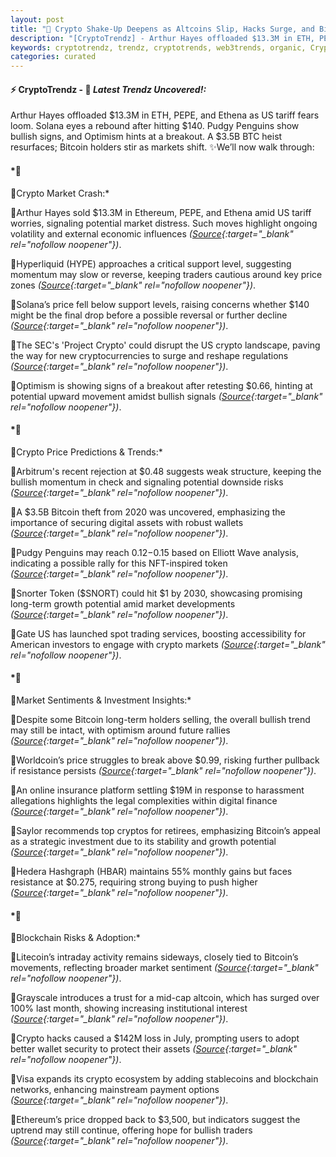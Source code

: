 ```yaml
---
layout: post
title: "🌅 Crypto Shake-Up Deepens as Altcoins Slip, Hacks Surge, and Big Players Exit"
description: "[CryptoTrendz] - Arthur Hayes offloaded $13.3M in ETH, PEPE, and Ethena as US tariff fears loom. Solana eyes a rebound after hitting $140. Pudgy Penguins show bullish signs, and Optimism hints at a breakout. A $3.5B BTC heist resurfaces; Bitcoin holders stir as markets shift."
keywords: cryptotrendz, trendz, cryptotrends, web3trends, organic, Crypto, Stablecoins, Trading, Altcoin, Token, Market, Bitcoin, BTC
categories: curated
---
```


#### ⚡ CryptoTrendz - 📌 *Latest Trendz Uncovered!:*

Arthur Hayes offloaded $13.3M in ETH, PEPE, and Ethena as US tariff fears loom. Solana eyes a rebound after hitting $140. Pudgy Penguins show bullish signs, and Optimism hints at a breakout. A $3.5B BTC heist resurfaces; Bitcoin holders stir as markets shift. ✨We’ll now walk through:


#### *🔖 
🔹Crypto Market Crash:*  

🔹Arthur Hayes sold $13.3M in Ethereum, PEPE, and Ethena amid US tariff worries, signaling potential market distress. Such moves highlight ongoing volatility and external economic influences *([Source](https://s.avyag.com/9zku){:target="_blank" rel="nofollow noopener"})*.  

🔹Hyperliquid (HYPE) approaches a critical support level, suggesting momentum may slow or reverse, keeping traders cautious around key price zones *([Source](https://s.avyag.com/89qz){:target="_blank" rel="nofollow noopener"})*.  

🔹Solana’s price fell below support levels, raising concerns whether $140 might be the final drop before a possible reversal or further decline *([Source](https://s.avyag.com/kofl){:target="_blank" rel="nofollow noopener"})*.  

🔹The SEC's 'Project Crypto' could disrupt the US crypto landscape, paving the way for new cryptocurrencies to surge and reshape regulations *([Source](https://s.avyag.com/3tmt){:target="_blank" rel="nofollow noopener"})*.  

🔹Optimism is showing signs of a breakout after retesting $0.66, hinting at potential upward movement amidst bullish signals *([Source](https://s.avyag.com/1m77){:target="_blank" rel="nofollow noopener"})*.  

#### *🔖 
🔹Crypto Price Predictions & Trends:*  

🔹Arbitrum's recent rejection at $0.48 suggests weak structure, keeping the bullish momentum in check and signaling potential downside risks *([Source](https://s.avyag.com/27jy){:target="_blank" rel="nofollow noopener"})*.  

🔹A $3.5B Bitcoin theft from 2020 was uncovered, emphasizing the importance of securing digital assets with robust wallets *([Source](https://s.avyag.com/j22i){:target="_blank" rel="nofollow noopener"})*.  

🔹Pudgy Penguins may reach $0.12-$0.15 based on Elliott Wave analysis, indicating a possible rally for this NFT-inspired token *([Source](https://s.avyag.com/77me){:target="_blank" rel="nofollow noopener"})*.  

🔹Snorter Token ($SNORT) could hit $1 by 2030, showcasing promising long-term growth potential amid market developments *([Source](https://s.avyag.com/u252){:target="_blank" rel="nofollow noopener"})*.  

🔹Gate US has launched spot trading services, boosting accessibility for American investors to engage with crypto markets *([Source](https://s.avyag.com/0lg2){:target="_blank" rel="nofollow noopener"})*.  

#### *🔖 
🔹Market Sentiments & Investment Insights:*  

🔹Despite some Bitcoin long-term holders selling, the overall bullish trend may still be intact, with optimism around future rallies *([Source](https://s.avyag.com/o48s){:target="_blank" rel="nofollow noopener"})*.  

🔹Worldcoin’s price struggles to break above $0.99, risking further pullback if resistance persists *([Source](https://s.avyag.com/kf8h){:target="_blank" rel="nofollow noopener"})*.  

🔹An online insurance platform settling $19M in response to harassment allegations highlights the legal complexities within digital finance *([Source](https://s.avyag.com/yf9v){:target="_blank" rel="nofollow noopener"})*.  

🔹Saylor recommends top cryptos for retirees, emphasizing Bitcoin’s appeal as a strategic investment due to its stability and growth potential *([Source](https://s.avyag.com/x775){:target="_blank" rel="nofollow noopener"})*.  

🔹Hedera Hashgraph (HBAR) maintains 55% monthly gains but faces resistance at $0.275, requiring strong buying to push higher *([Source](https://s.avyag.com/2izq){:target="_blank" rel="nofollow noopener"})*.  

#### *🔖 
🔹Blockchain Risks & Adoption:*  

🔹Litecoin’s intraday activity remains sideways, closely tied to Bitcoin’s movements, reflecting broader market sentiment *([Source](https://s.avyag.com/1s8t){:target="_blank" rel="nofollow noopener"})*.  

🔹Grayscale introduces a trust for a mid-cap altcoin, which has surged over 100% last month, showing increasing institutional interest *([Source](https://s.avyag.com/kqc9){:target="_blank" rel="nofollow noopener"})*.  

🔹Crypto hacks caused a $142M loss in July, prompting users to adopt better wallet security to protect their assets *([Source](https://s.avyag.com/0l9a){:target="_blank" rel="nofollow noopener"})*.  

🔹Visa expands its crypto ecosystem by adding stablecoins and blockchain networks, enhancing mainstream payment options *([Source](https://s.avyag.com/kk8h){:target="_blank" rel="nofollow noopener"})*.  

🔹Ethereum’s price dropped back to $3,500, but indicators suggest the uptrend may still continue, offering hope for bullish traders *([Source](https://s.avyag.com/70h2){:target="_blank" rel="nofollow noopener"})*.